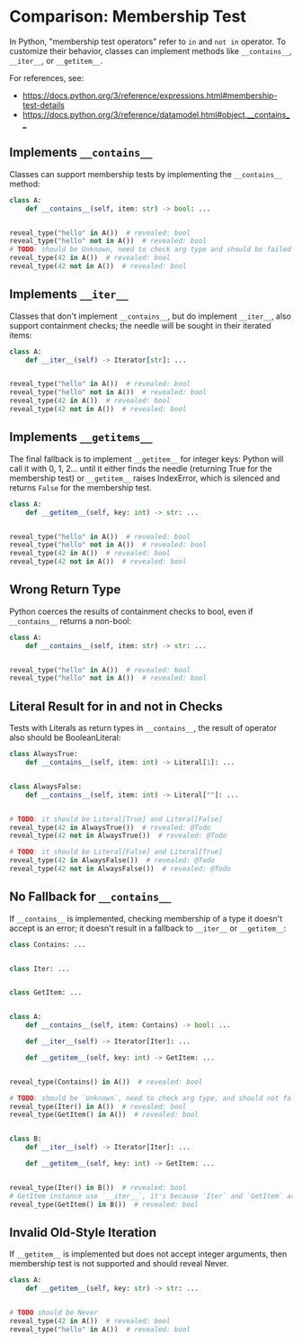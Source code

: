 # Comparison: Membership Test

In Python, "membership test operators" refer to `in` and `not in` operator. To customize their behavior, classes can implement methods like `__contains__`, `__iter__`, or `__getitem__`.

For references, see:

- <https://docs.python.org/3/reference/expressions.html#membership-test-details>
- <https://docs.python.org/3/reference/datamodel.html#object.__contains__>

## Implements `__contains__`

Classes can support membership tests by implementing the `__contains__` method:

```py
class A:
    def __contains__(self, item: str) -> bool: ...


reveal_type("hello" in A())  # revealed: bool
reveal_type("hello" not in A())  # revealed: bool
# TODO: should be Unknown, need to check arg type and should be failed
reveal_type(42 in A())  # revealed: bool
reveal_type(42 not in A())  # revealed: bool
```

## Implements `__iter__`

Classes that don't implement `__contains__`, but do implement `__iter__`, also support containment checks; the needle will be sought in their iterated items:

```py
class A:
    def __iter__(self) -> Iterator[str]: ...


reveal_type("hello" in A())  # revealed: bool
reveal_type("hello" not in A())  # revealed: bool
reveal_type(42 in A())  # revealed: bool
reveal_type(42 not in A())  # revealed: bool
```

## Implements `__getitems__`

The final fallback is to implement `__getitem__` for integer keys: Python will call it with 0, 1, 2... until it either finds the needle (returning True for the membership test) or `__getitem__` raises IndexError, which is silenced and returns `False` for the membership test.

```py
class A:
    def __getitem__(self, key: int) -> str: ...


reveal_type("hello" in A())  # revealed: bool
reveal_type("hello" not in A())  # revealed: bool
reveal_type(42 in A())  # revealed: bool
reveal_type(42 not in A())  # revealed: bool
```

## Wrong Return Type

Python coerces the results of containment checks to bool, even if `__contains__` returns a non-bool:

```py
class A:
    def __contains__(self, item: str) -> str: ...


reveal_type("hello" in A())  # revealed: bool
reveal_type("hello" not in A())  # revealed: bool
```

## Literal Result for in and not in Checks

Tests with Literals as return types in `__contains__`, the result of operator also should be BooleanLiteral:

```py
class AlwaysTrue:
    def __contains__(self, item: int) -> Literal[1]: ...


class AlwaysFalse:
    def __contains__(self, item: int) -> Literal[""]: ...


# TODO: it should be Literal[True] and Literal[False]
reveal_type(42 in AlwaysTrue())  # revealed: @Todo
reveal_type(42 not in AlwaysTrue())  # revealed: @Todo

# TODO: it should be Literal[False] and Literal[True]
reveal_type(42 in AlwaysFalse())  # revealed: @Todo
reveal_type(42 not in AlwaysFalse())  # revealed: @Todo
```

## No Fallback for `__contains__`

If `__contains__` is implemented, checking membership of a type it doesn't accept is an error; it doesn't result in a fallback to `__iter__` or `__getitem__`:

```py
class Contains: ...


class Iter: ...


class GetItem: ...


class A:
    def __contains__(self, item: Contains) -> bool: ...

    def __iter__(self) -> Iterator[Iter]: ...

    def __getitem__(self, key: int) -> GetItem: ...


reveal_type(Contains() in A())  # revealed: bool

# TODO: should be `Unknown`, need to check arg type, and should not fall back to __iter__ or __getitem__
reveal_type(Iter() in A())  # revealed: bool
reveal_type(GetItem() in A())  # revealed: bool


class B:
    def __iter__(self) -> Iterator[Iter]: ...

    def __getitem__(self, key: int) -> GetItem: ...


reveal_type(Iter() in B())  # revealed: bool
# GetItem instance use `__iter__`, it's because `Iter` and `GetItem` are comparable
reveal_type(GetItem() in B())  # revealed: bool
```

## Invalid Old-Style Iteration

If `__getitem__` is implemented but does not accept integer arguments, then membership test is not supported and should reveal Never.

```py
class A:
    def __getitem__(self, key: str) -> str: ...


# TODO should be Never
reveal_type(42 in A())  # revealed: bool
reveal_type("hello" in A())  # revealed: bool
```
